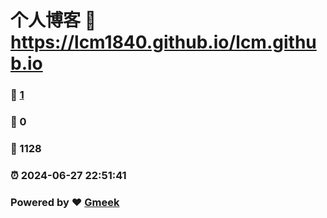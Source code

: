 # 个人博客 :link: https://lcm1840.github.io/lcm.github.io 
### :page_facing_up: [1](https://lcm1840.github.io/lcm.github.io/tag.html) 
### :speech_balloon: 0 
### :hibiscus: 1128 
### :alarm_clock: 2024-06-27 22:51:41 
### Powered by :heart: [Gmeek](https://github.com/Meekdai/Gmeek)
